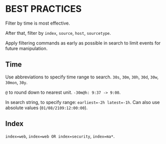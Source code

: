 # BEST PRACTICES

Filter by time is most effective.

After that, filter by `index`, `source`, `host`, `sourcetype`.

Apply filtering commands as early as possible in search to limit events for future manipulation.

## Time

Use abbreviations to specify time range to search. `30s`, `30m`, `30h`, `30d`, `30w`, `30mon`, `30y`.

`@` to round down to nearest unit. `-30m@h: 9:37 -> 9:00`.

In search string, to specify range: `earliest=-2h latest=-1h`. Can also use absolute values (`01/08/2109:12:00:00`).

## Index

`index=web`, `index=web OR index=security`, `index=ma*`.
